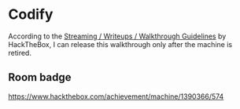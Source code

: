 # Codify
According to the [Streaming / Writeups / Walkthrough Guidelines](https://help.hackthebox.com/en/articles/5188925-streaming-writeups-walkthrough-guidelines) by HackTheBox, I can release this walkthrough only after the machine is retired.

## Room badge
https://www.hackthebox.com/achievement/machine/1390366/574